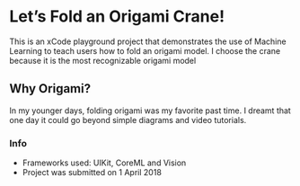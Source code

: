 # Let’s Fold an Origami Crane!

This is an xCode playground project that demonstrates the use of Machine Learning to teach users how to fold an origami model.
I choose the crane because it is the most recognizable origami model

## Why Origami?
In my younger days, folding origami was my favorite past time. I dreamt that one day it could go beyond simple diagrams and video tutorials.



### Info
- Frameworks used: UIKit, CoreML and Vision
- Project was submitted on 1 April 2018
